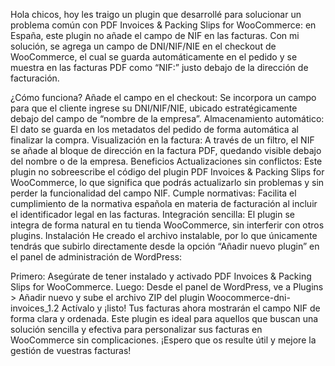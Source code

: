 Hola chicos, hoy les traigo un plugin que desarrollé para solucionar un problema común con PDF Invoices & Packing Slips for WooCommerce: en España, este plugin no añade el campo de NIF en las facturas. Con mi solución, se agrega un campo de DNI/NIF/NIE en el checkout de WooCommerce, el cual se guarda automáticamente en el pedido y se muestra en las facturas PDF como “NIF:” justo debajo de la dirección de facturación.

¿Cómo funciona?​
Añade el campo en el checkout: Se incorpora un campo para que el cliente ingrese su DNI/NIF/NIE, ubicado estratégicamente debajo del campo de “nombre de la empresa”.
Almacenamiento automático: El dato se guarda en los metadatos del pedido de forma automática al finalizar la compra.
Visualización en la factura: A través de un filtro, el NIF se añade al bloque de dirección en la factura PDF, quedando visible debajo del nombre o de la empresa.
Beneficios​
Actualizaciones sin conflictos:
Este plugin no sobreescribe el código del plugin PDF Invoices & Packing Slips for WooCommerce, lo que significa que podrás actualizarlo sin problemas y sin perder la funcionalidad del campo NIF.
Cumple normativas:
Facilita el cumplimiento de la normativa española en materia de facturación al incluir el identificador legal en las facturas.
Integración sencilla:
El plugin se integra de forma natural en tu tienda WooCommerce, sin interferir con otros plugins.
Instalación​
He creado el archivo instalable, por lo que únicamente tendrás que subirlo directamente desde la opción “Añadir nuevo plugin” en el panel de administración de WordPress:

Primero: Asegúrate de tener instalado y activado PDF Invoices & Packing Slips for WooCommerce.
Luego: Desde el panel de WordPress, ve a Plugins > Añadir nuevo y sube el archivo ZIP del plugin Woocommerce-dni-invoices_1.2
Actívalo y ¡listo! Tus facturas ahora mostrarán el campo NIF de forma clara y ordenada.
Este plugin es ideal para aquellos que buscan una solución sencilla y efectiva para personalizar sus facturas en WooCommerce sin complicaciones. ¡Espero que os resulte útil y mejore la gestión de vuestras facturas!
